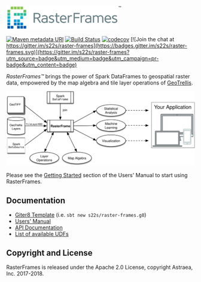 <img src="docs/src/main/paradox/_template/images/RasterFramesLogo.png" width="300px"/><sup style="vertical-align: top;">&trade;</sup>

[![Maven metadata URI](https://img.shields.io/maven-metadata/v/http/central.maven.org/maven2/io/astraea/raster-frames_2.11/maven-metadata.xml.svg)](http://search.maven.org/#search%7Cga%7C1%7Craster-frames) [![Build Status](https://travis-ci.org/s22s/raster-frames.svg?branch=develop)](https://travis-ci.org/s22s/raster-frames) [![codecov](https://codecov.io/gh/s22s/raster-frames/branch/develop/graph/badge.svg)](https://codecov.io/gh/s22s/raster-frames)
 [![Join the chat at https://gitter.im/s22s/raster-frames](https://badges.gitter.im/s22s/raster-frames.svg)](https://gitter.im/s22s/raster-frames?utm_source=badge&utm_medium=badge&utm_campaign=pr-badge&utm_content=badge)

_RasterFrames™_ brings the power of Spark DataFrames to geospatial raster data, empowered by the map algebra and tile layer operations of [GeoTrellis](https://geotrellis.io/).

<img src="docs/src/main/tut/RasterFramePipeline.svg" width="600px"/>

Please see the [Getting Started](http://rasterframes.io/getting-started.html) section of the Users' Manual to start using RasterFrames.

## Documentation

* [Giter8 Template](https://github.com/s22s/raster-frames.g8) (i.e. `sbt new s22s/raster-frames.g8`)
* [Users' Manual](http://rasterframes.io/)
* [API Documentation](http://rasterframes.io/latest/api/index.html) 
* [List of available UDFs](http://rasterframes.io/latest/api/index.html#astraea.spark.rasterframes.RasterFunctions)

## Copyright and License

RasterFrames is released under the Apache 2.0 License, copyright Astraea, Inc. 2017-2018.


